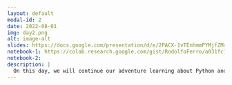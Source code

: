 ```yaml
---
layout: default
modal-id: 2
date: 2022-08-01
img: day2.png
alt: image-alt
slides: https://docs.google.com/presentation/d/e/2PACX-1vTEnhmmPYMjfZMrJif6p1LaRx91xWk-fUDxK76QbmpyzH0ER2YqOXQ15Rf07-6rA5xXoocCKbJ5Wa9J/pub?start=false&loop=false&delayms=3000
notebook-1: https://colab.research.google.com/gist/RodolfoFerro/a031fc10cd6539f90341cc63cff119e8/intro-a-python.ipynb
notebook-2:
description: |
  On this day, we will continue our adventure learning about Python and networks.
---
```

